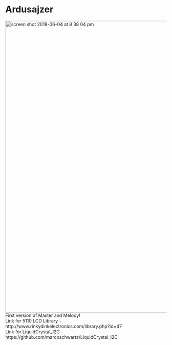# Ardusajzer
<img width="912" alt="screen shot 2018-06-04 at 8 38 04 pm" src="https://user-images.githubusercontent.com/20823082/40935104-5482cbd8-6837-11e8-821f-326fabf58801.png">
First version of Master and Melody!<br/>
Link for 5110 LCD Library - http://www.rinkydinkelectronics.com/library.php?id=47 <br/>
Link for LiquidCrystal_I2C - https://github.com/marcoschwartz/LiquidCrystal_I2C
